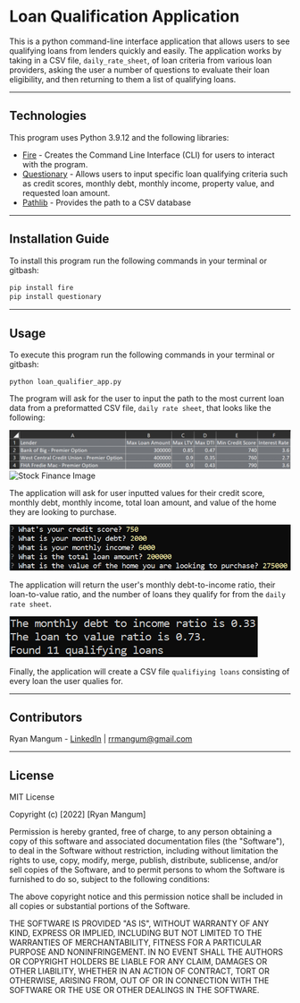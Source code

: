 # Loan Qualification Application

This is a python command-line interface application that allows users to see qualifying loans from lenders quickly and easily. The application works by taking in a CSV file, `daily_rate_sheet`, of loan criteria from various loan providers, asking the user a number of questions to evaluate their loan eligibility, and then returning to them a list of qualifying loans.

---

## Technologies

This program uses Python 3.9.12 and the following libraries:
* [Fire](https://github.com/google/python-fire/blob/master/docs/guide.md) - Creates the Command Line Interface (CLI) for users to interact with the program.
* [Questionary](https://pypi.org/project/questionary/#documentation) - Allows users to input specific loan qualifying criteria such as credit scores, monthly debt, monthly income, property value, and requested loan amount.
* [Pathlib](https://docs.python.org/3/library/pathlib.html) - Provides the path to a CSV database

---

## Installation Guide

To install this program run the following commands in your terminal or gitbash:

```python
pip install fire
pip install questionary
```

---

## Usage

To execute this program run the following commands in your terminal or gitbash:

```
python loan_qualifier_app.py
```
The program will ask for the user to input the path to the most current loan data from a preformatted CSV file, `daily rate sheet`, that looks like the following:

![Excel file showcasing the loan data format](/images/input_data_format.png)
![Stock Finance Image](https://images.unsplash.com/photo-1460925895917-afdab827c52f?ixlib=rb-1.2.1&ixid=MnwxMjA3fDB8MHxzZWFyY2h8M3x8ZmluYW5jZXxlbnwwfHwwfHw%3D&auto=format&fit=crop&w=600&q=60)

The application will ask for user inputted values for their credit score, monthly debt, monthly income, total loan amount, and value of the home they are looking to purchase.

![User Input](/images/user_input.png)

The application will return the user's monthly debt-to-income ratio, their loan-to-value ratio, and the number of loans they qualify for from the `daily rate sheet`.

![Ratio Returns](/images/ratio_returns.png)

Finally, the application will create a CSV file `qualifiying loans` consisting of every loan the user qualies for.

---

## Contributors

Ryan Mangum - [LinkedIn](https://www.linkedin.com/in/ryanrmangum/) | rrmangum@gmail.com

---

## License

MIT License

Copyright (c) [2022] [Ryan Mangum]

Permission is hereby granted, free of charge, to any person obtaining a copy
of this software and associated documentation files (the "Software"), to deal
in the Software without restriction, including without limitation the rights
to use, copy, modify, merge, publish, distribute, sublicense, and/or sell
copies of the Software, and to permit persons to whom the Software is
furnished to do so, subject to the following conditions:

The above copyright notice and this permission notice shall be included in all
copies or substantial portions of the Software.

THE SOFTWARE IS PROVIDED "AS IS", WITHOUT WARRANTY OF ANY KIND, EXPRESS OR
IMPLIED, INCLUDING BUT NOT LIMITED TO THE WARRANTIES OF MERCHANTABILITY,
FITNESS FOR A PARTICULAR PURPOSE AND NONINFRINGEMENT. IN NO EVENT SHALL THE
AUTHORS OR COPYRIGHT HOLDERS BE LIABLE FOR ANY CLAIM, DAMAGES OR OTHER
LIABILITY, WHETHER IN AN ACTION OF CONTRACT, TORT OR OTHERWISE, ARISING FROM,
OUT OF OR IN CONNECTION WITH THE SOFTWARE OR THE USE OR OTHER DEALINGS IN THE
SOFTWARE.
